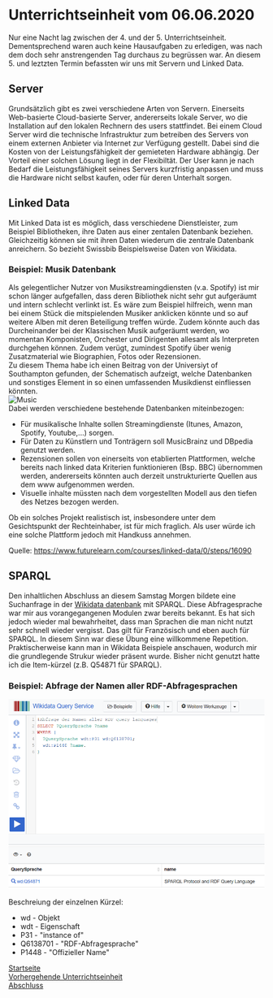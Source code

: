 # Unterrichtseinheit vom 06.06.2020

Nur eine Nacht lag zwischen der 4. und der 5. Unterrichtseinheit. Dementsprechend waren auch keine Hausaufgaben zu erledigen, was nach dem doch sehr anstrengenden Tag durchaus zu begrüssen war. An diesem 5. und leztzten Termin befassten wir uns mit Servern und Linked Data.

## Server

Grundsätzlich gibt es zwei verschiedene Arten von Servern. Einerseits Web-basierte Cloud-basierte Server, andererseits lokale Server, wo die Installation auf den lokalen Rechnern des users stattfindet. Bei einem Cloud Server wird die technische Infrastruktur zum betreiben des Servers von einem externen Anbieter via Internet zur Verfügung gestellt. Dabei sind die Kosten von der Leistungsfähigkeit der gemieteten Hardware abhängig. Der Vorteil einer solchen Lösung liegt in der Flexibiltät. Der User kann je nach Bedarf die Leistungsfähigkeit seines Servers kurzfristig anpassen und muss die Hardware nicht selbst kaufen, oder für deren Unterhalt sorgen.

## Linked Data

Mit Linked Data ist es möglich, dass verschiedene Dienstleister, zum Beispiel Bibliotheken, ihre Daten aus einer zentalen Datenbank beziehen. Gleichzeitig können sie mit ihren Daten wiederum die zentrale Datenbank anreichern. So bezieht Swissbib Beispielsweise Daten von Wikidata.

### Beispiel: Musik Datenbank

Als gelegentlicher Nutzer von Musikstreamingdiensten (v.a. Spotify) ist mir schon länger aufgefallen, dass deren Bibliothek nicht sehr gut aufgeräumt und intern schlecht verlinkt ist. Es wäre zum Beispiel hilfreich, wenn man bei einem Stück die mitspielenden Musiker anklicken könnte und so auf weitere Alben mit deren Beteiligung treffen würde. Zudem könnte auch das Durcheinander bei der Klassischen Musik aufgeräumt werden, wo momentan Komponisten, Orchester und Dirigenten allesamt als Interpreten durchgehen können. Zudem verügt, zumindest Spotify über wenig Zusatzmaterial wie Biographien, Fotos oder Rezensionen.  
Zu diesem Thema habe ich einen Beitrag von der Universiyt of Southampton gefunden, der Schematisch aufzeigt, welche Datenbanken und sonstiges Element in so einen umfassenden Musikdienst einfliessen könnten.  
![Music](https://ugc.futurelearn.com/uploads/assets/ec/31/large_hero_ec31f566-d5cc-4e23-9f5c-ab5d442fadc7.png)  
Dabei werden verschiedene bestehende Datenbanken miteinbezogen:
* Für musikalische Inhalte sollen Streamingdienste (Itunes, Amazon, Spotify, Youtube,...) sorgen.
* Für Daten zu Künstlern und Tonträgern soll MusicBrainz und DBpedia genutzt werden.
* Rezensionen sollen von einerseits von etablierten Plattformen, welche bereits nach linked data Kriterien funktionieren (Bsp. BBC) übernommen werden, andererseits könnten auch derzeit unstrukturierte Quellen aus dem www aufgenommen werden.
* Visuelle inhalte müssten nach dem vorgestellten Modell aus den tiefen des Netzes bezogen werden.  

Ob ein solches Projekt realistisch ist, insbesondere unter dem Gesichtspunkt der Rechteinhaber, ist für mich fraglich. Als user würde ich eine solche Plattform jedoch mit Handkuss annehmen.  

Quelle: https://www.futurelearn.com/courses/linked-data/0/steps/16090

## SPARQL

Den inhaltlichen Abschluss an diesem Samstag Morgen bildete eine Suchanfrage in der [Wikidata datenbank](https://query.wikidata.org/) mit SPARQL. Diese Abfragesprache war mir aus vorangegangenen Modulen zwar bereits bekannt. Es hat sich jedoch wieder mal bewahrheitet, dass man Sprachen die man nicht nutzt sehr schnell wieder vergisst. Das gilt für Französisch und eben auch für SPARQL. In diesem Sinn war diese Übung eine willkommene Repetition. Praktischerweise kann man in Wikidata Beispiele anschauen, wodurch mir die grundlegende Strukur wieder präsent wurde. Bisher nicht genutzt hatte ich die Item-kürzel (z.B. Q54871 für SPARQL).  

### Beispiel: Abfrage der Namen aller RDF-Abfragesprachen

![SPARQL Anfrage](https://raw.githubusercontent.com/MichaelMathys/BAIN/master/SPARQL.PNG)

Beschreiung der einzelnen Kürzel:  
* wd - Objekt
* wdt - Eigenschaft
* P31 - "instance of"
* Q6138701 - "RDF-Abfragesprache"
* P1448 - "Offizieller Name"

[Startseite](https://michaelmathys.github.io/BAIN/Lerntagebuch)  
[Vorhergehende Unterrichtseinheit](https://michaelmathys.github.io/BAIN/05062020)  
[Abschluss](https://michaelmathys.github.io/BAIN/abschluss)
